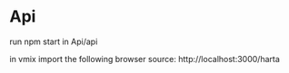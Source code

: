 # Api
run
npm start in Api/api

in vmix import the following browser source:
http://localhost:3000/harta 


